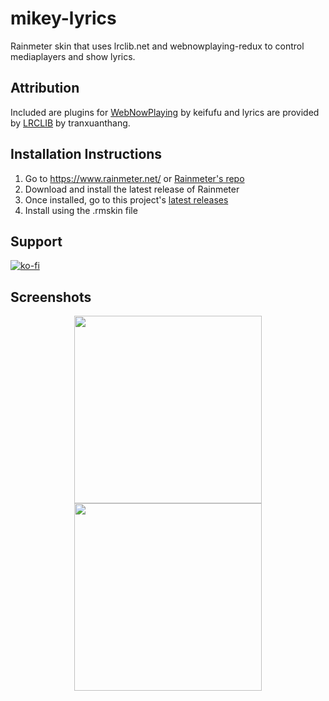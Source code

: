 # mikey-lyrics
Rainmeter skin that uses lrclib.net and webnowplaying-redux to control mediaplayers and show lyrics.

## Attribution
Included are plugins for [WebNowPlaying](https://github.com/keifufu/WebNowPlaying) by keifufu and lyrics are provided by [LRCLIB](https://github.com/tranxuanthang/lrclib) by tranxuanthang.

## Installation Instructions
1. Go to https://www.rainmeter.net/ or [Rainmeter's repo](https://github.com/rainmeter/rainmeter)
2. Download and install the latest release of Rainmeter
3. Once installed, go to this project's [latest releases](https://github.com/mjdelro/mikey-lyrics/releases)
4. Install using the .rmskin file

## Support
[![ko-fi](https://ko-fi.com/img/githubbutton_sm.svg)](https://ko-fi.com/S6S67WS0V)

## Screenshots
<p align="center">
  <img src="https://i.imgur.com/v7VexNJ.png" width="300">  
  <img src="https://i.imgur.com/ACxeZUW.png" width="300"> 
</p>
